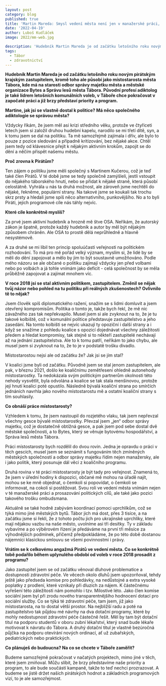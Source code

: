 ```yaml
---
layout: post
category: blog
published: true
title: 'Martin Mareda: Smysl vedení města není jen v manažerské práci, ale také v komunikaci s lidmi'
date: '2022-04-19'
author: Luboš Kudláček
image: 2022/mm-web.jpg

description: 'Hudebník Martin Mareda je od začátku letošního roku novým pirátským krajským zastupitelem, kromě toho ale působí jako místostarosta města Tábora,  kde má na starosti odbor správy majetku města a městské organizace Bytes a Správu lesů města Tábora. Původní profesí adiktolog je také lídrem letošních komunálních voleb, v Táboře chce pokračovat v započaté práci a již brzy představí priority a program.'
tags:
  - Tábor
  - zdravotnictví
---
```

**Hudebník Martin Mareda je od začátku letošního roku novým pirátským krajským zastupitelem, kromě toho ale působí jako místostarosta města Tábora,  kde má na starosti odbor správy majetku města a městské organizace Bytes a Správu lesů města Tábora. Původní profesí adiktolog je také lídrem letošních komunálních voleb, v Táboře chce pokračovat v započaté práci a již brzy představí priority a program.**

**Martine, jak jsi se vlastně dostal k politice? Má něco společného adiktologie se správou města?**

Vždycky říkám, že jsem měl asi krizi středního věku, protože ve čtyřiceti letech jsem si založil druhou hudební kapelu, narodilo se mi třetí dítě, syn, a k tomu jsem se dal na politiku. Ta mě samozřejmě zajímala i dřív, ale bylo to pouze z pozice sledování a případně kritizování, bez nějaké akce. Chtěl jsem tedy od klávesnice přejít k nějakým aktivním krokům, zapojit se do dění a něčím přispět našemu městu.

**Proč zrovna k Pirátům?**

Ten zájem o politiku jsme měli společný s Martinem Kučerou, což je teď také člen Pirátů. V té době jsme se tedy společně zamýšleli, jestli vstoupit do nějakého táborského hnutí, nebo se přidat k nějaké straně, která působí celostátně. Vyhrála u nás ta druhá možnost, ale zároveň jsme nechtěli do nějaké, řekněme, populární strany. Na takové jsme se koukali tak trochu skrz prsty a hledali jsme spíš něco alternativního, punkovějšího. No a to byli Piráti, jejich programové cíle nás táhly nejvíc.

**Které cíle konkrétně myslíš?**

Za prvé jsem aktivní hudebník a hrozně mě štve OSA. Neříkám, že autorský zákon je špatně, protože každý hudebník a autor by měl být nějakým způsobem chráněn. Ale OSA to prostě dělá neprůhledně a hlavně nesystémově. 

A za druhé se mi líbil ten princip spoluúčasti veřejnosti na politickém rozhodování. To má pro mě pořád velký význam, myslím si, že lidé by se měli do dění zapojovat a mělo by jim to být soustavně umožňováno. Podle mého názoru se ale občané o politiku zajímají vždycky jen před volbami nebo po volbách a já tohle vnímám jako deficit - celá společnost by se měla průběžně zapojovat a zajímat mnohem víc.

**V roce 2018 jsi se stal aktivním politikem, zastupitelem. Změnil se nějak tvůj názor nebo pohled na tu politiku při reálných zkušenostech? Ovlivnilo tě to nějak?**

Jsem člověk spíš diplomatického ražení, snažím se s lidmi domluvit a jsem otevřený kompromisům. Politika o tomto je, takže bych řekl, že mě nic závažného zas tak nepřekvapilo. Musel jsem si ale zvyknout na to, že je tu takové kolbiště, což v komunální politice představuje zastupitelstvo a jeho zasedání. Na tomto kolbišti se nejvíc ukazují ty opoziční i další strany a i když se snažíme z pohledu koalice s opozicí dojednávat všechny záležitosti předem a hledat kompromisy, tak stejně si to někteří zastupitelé nechávají až na jednání zastupitelstva. Ale to k tomu patří, neříkám to jako chybu, ale musel jsem si zvyknout na to, že to je v podstatě trošku divadlo.

Místostarostou nejsi ale od začátku že? Jak jsi se jím stal? 

V koalici jsme byli od začátku. Původně jsem se stal jenom zastupitelem, ale pak, v březnu 2021, došlo ke koaličnímu zemětřesení ohledně autonehody místostarostky. Ta nedokázala svým politickým partnerům okolnosti této nehody vysvětlit, byla odvolána a koalice se tak stala menšinovou, protože její hnutí koalici poté opustilo. Následně bývalá koaliční strana po smírčích jednáních navrhla jako nového místostarostu mě a ostatní koaliční strany s tím souhlasily.

**Co obnáší práce místostarosty?**

Vzhledem k tomu, že jsem nastoupil do rozjetého vlaku, tak jsem nepřevzal všechny gesce bývalé místostarostky. Převzal jsem „jen“ odbor správy majetku, což je dostatečně obtížná gesce, a pak jsem pod sebe dostal dvě městské společnosti, a to Bytes, který se věnuje bytovému hospodářství, a Správa lesů města Tábora.

Práci místostarosty bych rozdělil do dvou rovin. Jedna je opravdu o práci v těch gescích, musel jsem se seznámit s fungováním těch zmíněných městských společností a odbor správy majetku řídím nejen manažersky, ale i  jako politik, který posunuje dál věci z koaličního programu.

Druhá rovina v té práci místostarosty je být tady pro veřejnost. Znamená to, že jsem v úřední hodiny k dispozici, občané mě mohou na úřadě najít, mohou se ke mně objednat, o čemkoli si popovídat, o čemkoli se informovat, na cokoli si postěžovat. Svou roli ve vedení města vnímám nejen v té manažerské práci a prosazování politických cílů, ale také jako pozici takového trošku ombudsmana.

Aktuálně se také hodně zabývám koordinací pomoci uprchlíkům, což se týká mimo jiné městských bytů. Tábor jich má dost, přes 3 tisíce, a na začátku jsme si řekli, že z tohoto počtu jich pro ukrajinské uprchlíky, které mají nějakou vazbu na naše město, uvolníme asi tři desítky. Ty v základu vybavíme a po výběrovém řízení je předáváme na první tři měsíce za výhodnějších podmínek, přičemž předpokládáme, že po této době dostanou nájemníci klasickou smlouvu se všemi povinnostmi i právy.  

**Vrátím se k celkovému angažmá Pirátů ve vedení města. Co se konkrétně tobě podařilo během uplynulého období od voleb v roce 2018 prosadit z programu?**

Jako zastupitel jsem se od začátku věnoval dluhové problematice a dostupnosti zdravotní péče. Ve věcech okolo dluhů jsem upozorňoval, tehdy ještě jako předseda komise pro pohledávky, na nedůstojné a extra vysoké poplatky z prodlení, které vznikaly při dluzích za nájem. K částečnému vyřešení této záležitosti nám pomohlo i tzv. Milostivé léto. Jako člen komise sociální jsem byl při zrodu nového  transparentnějšího hodnocení dotací pro sociální služby. Co se týká té zdravotní péče, tam jsem, již jako místostarosta, na to dostal větší prostor. Na nejbližší radu a poté na zastupitelstvo tak půjdou mé návrhy na dva dotační programy, které by mohly nedostupnost zdravotní péče částečně řešit. Měl by tam být dotační titul na podporu studentů v oboru zubní lékařství, který snad bude lékaře motivovat k návratu do Tábora. A druhý dotační titul je vlastně bezúročná půjčka na podporu otevírání nových ordinací, ať už zubařských, pediatrických nebo praktických.

**Co plánuješ do budoucna? Na co se chcete v Táboře zaměřit?**

Budeme samozřejmě pokračovat v načatých projektech, mimo jiné v těch, které jsem zmiňoval. Můžu slíbit, že brzy představíme naše priority a program, to ale bude součástí kampaně, takže to teď nechci prozrazovat. A budeme se jistě držet našich pirátských hodnot a základních programových vizí, to je ale samozřejmost.